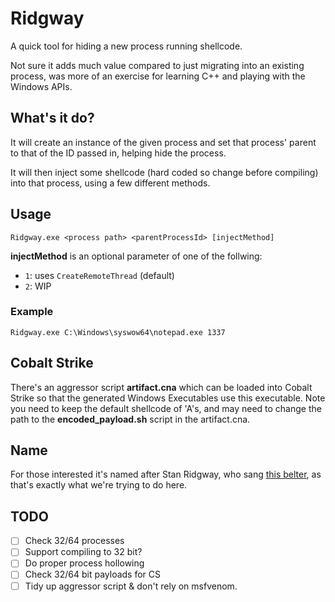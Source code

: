 # Ridgway

A quick tool for hiding a new process running shellcode.

Not sure it adds much value compared to just migrating into an existing process, was more of an exercise for learning C++ and playing with the Windows APIs.

## What's it do?

It will create an instance of the given process and set that process' parent to that of the ID passed in, helping hide the process.

It will then inject some shellcode (hard coded so change before compiling) into that process, using a few different methods.

## Usage

`Ridgway.exe <process path> <parentProcessId> [injectMethod]`

**injectMethod** is an optional parameter of one of the follwing:

* `1`: uses `CreateRemoteThread` (default)
* `2`: WIP

### Example

`Ridgway.exe C:\Windows\syswow64\notepad.exe 1337`

## Cobalt Strike

There's an aggressor script **artifact.cna** which can be loaded into Cobalt Strike so that the generated Windows Executables use this executable.
Note you need to keep the default shellcode of 'A's, and may need to change the path to the **encoded_payload.sh** script in the artifact.cna.

## Name

For those interested it's named after Stan Ridgway, who sang [this belter](https://www.youtube.com/watch?v=VgRXdozljRs), as that's exactly what we're trying to do here.

## TODO

* [ ] Check 32/64 processes
* [ ] Support compiling to 32 bit?
* [ ] Do proper process hollowing
* [ ] Check 32/64 bit payloads for CS
* [ ] Tidy up aggressor script & don't rely on msfvenom.